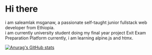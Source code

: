 # Hi there 
i am saleamlak msganaw, a passionate self-taught junior fullstack web developer from Ethiopia.  
i am currently university student doing my final year project Exit Exam Preparation Platform 
currently, i am learning alpine.js and htmx.

[![Anurag's GitHub stats](https://github-readme-stats.vercel.app/api?username=@saledream)](https://github.com/anuraghazra/github-readme-stats)
